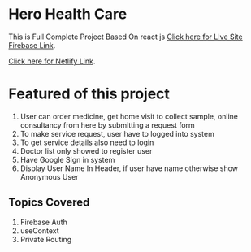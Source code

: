 # Hero Health Care 

This is Full Complete Project Based On react js [Click here for LIve Site Firebase Link](https://hero-health-care-hhc.firebaseapp.com/).

[Click here for Netlify Link](https://hero-health-care-hhc.netlify.app/).


# Featured of this project

1. User can order medicine, get home visit to collect sample, online consultancy from here by submitting a request form
2. To make service request, user have to logged into system
3. To get service details also need to login
4. Doctor list only showed to register user
5. Have Google Sign in system
6. Display User Name In Header, if user have name otherwise show Anonymous User

## Topics Covered 

1. Firebase Auth
2. useContext
3. Private Routing

